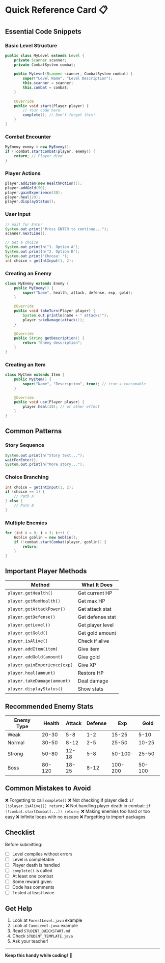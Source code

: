 # Quick Reference Card 📋

## Essential Code Snippets

### Basic Level Structure
```java
public class MyLevel extends Level {
    private Scanner scanner;
    private CombatSystem combat;
    
    public MyLevel(Scanner scanner, CombatSystem combat) {
        super("Level Name", "Level Description");
        this.scanner = scanner;
        this.combat = combat;
    }
    
    @Override
    public void start(Player player) {
        // Your code here
        complete(); // Don't forget this!
    }
}
```

### Combat Encounter
```java
MyEnemy enemy = new MyEnemy();
if (!combat.startCombat(player, enemy)) {
    return; // Player died
}
```

### Player Actions
```java
player.addItem(new HealthPotion());
player.addGold(50);
player.gainExperience(30);
player.heal(20);
player.displayStatus();
```

### User Input
```java
// Wait for Enter
System.out.print("Press ENTER to continue...");
scanner.nextLine();

// Get a choice
System.out.println("1. Option A");
System.out.println("2. Option B");
System.out.print("Choose: ");
int choice = getIntInput(1, 2);
```

### Creating an Enemy
```java
class MyEnemy extends Enemy {
    public MyEnemy() {
        super("Name", health, attack, defense, exp, gold);
    }
    
    @Override
    public void takeTurn(Player player) {
        System.out.println(name + " attacks!");
        player.takeDamage(attack());
    }
    
    @Override
    public String getDescription() {
        return "Enemy description";
    }
}
```

### Creating an Item
```java
class MyItem extends Item {
    public MyItem() {
        super("Name", "Description", true); // true = consumable
    }
    
    @Override
    public void use(Player player) {
        player.heal(30); // or other effect
    }
}
```

## Common Patterns

### Story Sequence
```java
System.out.println("Story text...");
waitForEnter();
System.out.println("More story...");
```

### Choice Branching
```java
int choice = getIntInput(1, 2);
if (choice == 1) {
    // Path A
} else {
    // Path B
}
```

### Multiple Enemies
```java
for (int i = 0; i < 3; i++) {
    Goblin goblin = new Goblin();
    if (!combat.startCombat(player, goblin)) {
        return;
    }
}
```

## Important Player Methods

| Method | What It Does |
|--------|-------------|
| `player.getHealth()` | Get current HP |
| `player.getMaxHealth()` | Get max HP |
| `player.getAttackPower()` | Get attack stat |
| `player.getDefense()` | Get defense stat |
| `player.getLevel()` | Get player level |
| `player.getGold()` | Get gold amount |
| `player.isAlive()` | Check if alive |
| `player.addItem(item)` | Give item |
| `player.addGold(amount)` | Give gold |
| `player.gainExperience(exp)` | Give XP |
| `player.heal(amount)` | Restore HP |
| `player.takeDamage(amount)` | Deal damage |
| `player.displayStatus()` | Show stats |

## Recommended Enemy Stats

| Enemy Type | Health | Attack | Defense | Exp | Gold |
|------------|--------|--------|---------|-----|------|
| Weak | 20-30 | 5-8 | 1-2 | 15-25 | 5-10 |
| Normal | 30-50 | 8-12 | 2-5 | 25-50 | 10-25 |
| Strong | 50-80 | 12-18 | 5-8 | 50-100 | 25-50 |
| Boss | 80-120 | 18-25 | 8-12 | 100-200 | 50-100 |

## Common Mistakes to Avoid

❌ Forgetting to call `complete()`
❌ Not checking if player died: `if (!player.isAlive()) return;`
❌ Not handling player death in combat: `if (!combat.startCombat(...)) return;`
❌ Making enemies too hard or too easy
❌ Infinite loops with no escape
❌ Forgetting to import packages

## Checklist

Before submitting:
- [ ] Level compiles without errors
- [ ] Level is completable
- [ ] Player death is handled
- [ ] `complete()` is called
- [ ] At least one combat
- [ ] Some reward given
- [ ] Code has comments
- [ ] Tested at least twice

## Get Help

1. Look at `ForestLevel.java` example
2. Look at `CaveLevel.java` example
3. Read `STUDENT_QUICKSTART.md`
4. Check `STUDENT_TEMPLATE.java`
5. Ask your teacher!

---

**Keep this handy while coding!** 📌

